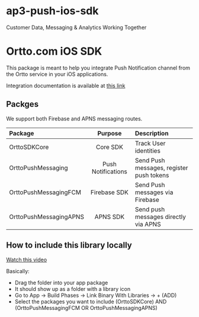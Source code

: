 # ap3-push-ios-sdk

Customer Data, Messaging & Analytics Working Together


# Ortto.com iOS SDK

This package is meant to help you integrate Push Notification channel from the Ortto service in your iOS applications. 

Integration documentation is available at [this link](https://help.ortto.com/developer/latest/developer-guide/push-sdks/ios-sdk.html)

 
## Packges

We support both Firebase and APNS messaging routes. 

| Package | Purpose | Description |
| :-- | :---: | :--- |
| OrttoSDKCore | Core SDK | Track User identities  |
| OrttoPushMessaging | Push Notifications | Send Push messages, register push tokens | 
| OrttoPushMessagingFCM | Firebase SDK | Send Push messages via Firebase |
| OrttoPushMessagingAPNS | APNS SDK | Send push messages directly via APNS |


## How to include this library locally 
[Watch this video](https://www.youtube.com/watch?v=cGtEF6vR3QY)

Basically:
- Drag the folder into your app package
- It should show up as a folder with a library icon 
- Go to App -> Build Phases -> Link Binary With Libraries -> + (ADD)
- Select the packages you want to include (OrttoSDKCore) AND (OrttoPushMessagingFCM OR OrttoPushMessagingAPNS)

